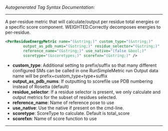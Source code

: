 <!-- THIS IS AN AUTOGENERATED FILE: Don't edit it directly, instead change the schema definition in the code itself. -->

_Autogenerated Tag Syntax Documentation:_

---
A per-residue metric that will calculate/output per residue total energies or a specific score component. WEIGHTED.Correctly decomposes energies to per-residue.

```xml
<PerResidueEnergyMetric name="(&string;)" custom_type="(&string;)"
        output_as_pdb_nums="(&string;)" residue_selector="(&string;)"
        reference_name="(&string;)" use_native="(false &bool;)"
        scoretype="(&scoretypes;)" scorefxn="(&string;)" />
```

-   **custom_type**: Additional setting to prefix/suffix so that many different configured SMs can be called in one RunSimpleMetric run
  Output data name will be prefix+custom_type+type+suffix
-   **output_as_pdb_nums**: If outputting to scorefile use PDB numbering instead of Rosetta (default)
-   **residue_selector**: If a residue selector is present, we only calculate and output metrics for the subset of residues selected.
-   **reference_name**: Name of reference pose to use
-   **use_native**: Use the native if present on the cmd-line.
-   **scoretype**: ScoreType to calculate.  Default is total_score
-   **scorefxn**: Name of score function to use

---
